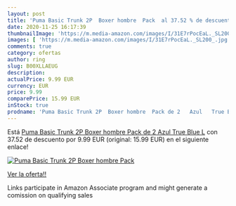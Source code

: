 ```yaml
---
layout: post
title: 'Puma Basic Trunk 2P  Boxer hombre  Pack  al 37.52 % de descuento'
date: 2020-11-25 16:17:39
thumbnailImage: 'https://m.media-amazon.com/images/I/31E7rPocEaL._SL200_.jpg'
images: [ 'https://m.media-amazon.com/images/I/31E7rPocEaL._SL200_.jpg' ]
comments: true
category: ofertas
author: ring
slug: B00XLLAEUG
description:
actualPrice: 9.99 EUR
currency: EUR
price: 9.99
comparePrice: 15.99 EUR
inStock: true
prodname: 'Puma Basic Trunk 2P  Boxer hombre  Pack de 2   Azul   True Blue   L'
---
```


Está [Puma Basic Trunk 2P  Boxer hombre  Pack de 2   Azul   True Blue   L](https://www.amazon.es/dp/B00XLLAEUG/?tag=tolees-21) con 37.52 de descuento por 9.99 EUR (original: 15.99 EUR) en el siguiente enlace!

[![Puma Basic Trunk 2P  Boxer hombre  Pack ](https://m.media-amazon.com/images/I/31E7rPocEaL._SL200_.jpg)](https://www.amazon.es/dp/B00XLLAEUG/?tag=tolees-21)

[Ver la oferta!!](https://www.amazon.es/dp/B00XLLAEUG/?tag=tolees-21)

Links participate in Amazon Associate program and might generate a comission on qualifying sales


